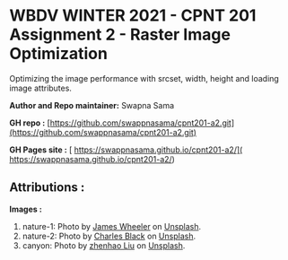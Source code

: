 # WBDV WINTER 2021 - CPNT 201 Assignment 2 - Raster Image Optimization

Optimizing the image performance with srcset, width, height and loading image attributes.

**Author and Repo maintainer:** Swapna Sama

**GH repo :** [https://github.com/swappnasama/cpnt201-a2.git](https://github.com/swappnasama/cpnt201-a2.git)

**GH Pages site :** [ https://swappnasama.github.io/cpnt201-a2/]( https://swappnasama.github.io/cpnt201-a2/)

## Attributions :

**Images :**
1. nature-1: Photo by [James Wheeler](https://unsplash.com/@souvenirpixels?utm_source=unsplash&amp;utm_medium=referral&amp;utm_content=creditCopyText) on [Unsplash](https://unsplash.com/s/photos/outdoor?utm_source=unsplash&amp;utm_medium=referral&amp;utm_content=creditCopyText).
2. nature-2: Photo by [Charles Black](https://unsplash.com/@divewithchuck?utm_source=unsplash&amp;utm_medium=referral&amp;utm_content=creditCopyText) on [Unsplash](https://unsplash.com/s/photos/outdoor?utm_source=unsplash&amp;utm_medium=referral&amp;utm_content=creditCopyText).
3. canyon: Photo by [zhenhao Liu](https://unsplash.com/@liuzhenhao?utm_source=unsplash&amp;utm_medium=referral&amp;utm_content=creditCopyText) on [Unsplash](https://unsplash.com/s/photos/outdoor?utm_source=unsplash&amp;utm_medium=referral&amp;utm_content=creditCopyText).
